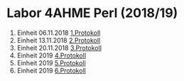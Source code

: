 # Labor 4AHME Perl (2018/19)

1) Einheit 06.11.2018 [1.Protokoll](https://github.com/pernim15/protokoll_G2_pernim15_06.11.2018)
2) Einheit 13.11.2018 [2.Protokoll](https://github.com/pernim15/protokoll_G2_pernim15_13.11.2018)
3) Einheit 20.11.2018 [3.Protokoll](https://github.com/HTLMechatronics/m15-la1-sx/blob/pernim15/protokoll_G2_20.11.2018.md)  
4) Einheit       2019 [4.Protokoll]()  
5) Einheit       2019 [5.Protokoll]()  
6) Einheit       2019 [6.Protokoll]()  

